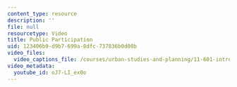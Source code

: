 ```yaml
---
content_type: resource
description: ''
file: null
resourcetype: Video
title: Public Participation
uid: 123406b9-d9b7-699a-8dfc-737836b0d08b
video_files:
  video_captions_file: /courses/urban-studies-and-planning/11-601-introduction-to-environmental-policy-and-planning-fall-2016/scenario-presentations/scenario-12/public-participation/oJ7-LI_ex0o.vtt
video_metadata:
  youtube_id: oJ7-LI_ex0o
---
```

